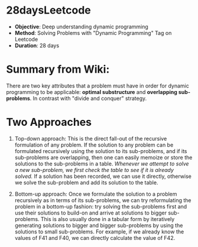 # 28daysLeetcode
- **Objective**: Deep understanding dynamic programming
- **Method**: Solving Problems with "Dynamic Programming" Tag on Leetcode
- **Duration**: 28 days

# Summary from Wiki: 

There are two key attributes that a problem must have in order for dynamic programming to be applicable: **optimal substructure** and **overlapping sub-problems**. In contrast with "divide and conquer" strategy. 

# Two Approaches
1. Top-down approach: This is the direct fall-out of the recursive formulation of any problem. If the solution to any problem can be formulated recursively using the solution to its sub-problems, and if its sub-problems are overlapping, then one can easily memoize or store the solutions to the sub-problems in a table. _Whenever we attempt to solve a new sub-problem, we first check the table to see if it is already solved._ If a solution has been recorded, we can use it directly, otherwise we solve the sub-problem and add its solution to the table.

2. Bottom-up approach: Once we formulate the solution to a problem recursively as in terms of its sub-problems, we can try reformulating the problem in a bottom-up fashion: try solving the sub-problems first and use their solutions to build-on and arrive at solutions to bigger sub-problems. This is also usually done in a tabular form by iteratively generating solutions to bigger and bigger sub-problems by using the solutions to small sub-problems. For example, if we already know the values of F41 and F40, we can directly calculate the value of F42.
